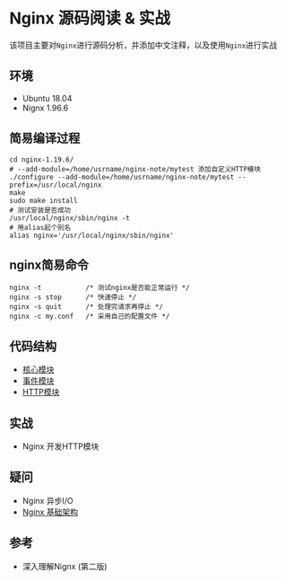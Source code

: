 # Nginx 源码阅读 & 实战

该项目主要对`Nginx`进行源码分析，并添加中文注释，以及使用`Nginx`进行实战

## 环境

- Ubuntu 18.04
- Nignx 1.96.6

## 简易编译过程

```shell
cd nginx-1.19.6/
# --add-module=/home/usrname/nginx-note/mytest 添加自定义HTTP模块
./configure --add-module=/home/usrname/nginx-note/mytest --prefix=/usr/local/nginx
make
sudo make install
# 测试安装是否成功
/usr/local/nginx/sbin/nginx -t
# 用alias起个别名
alias nginx='/usr/local/nginx/sbin/nginx'
```

## nginx简易命令

```shell
nginx -t           /* 测试nginx是否能正常运行 */
nginx -s stop      /* 快速停止 */
nginx -s quit      /* 处理完请求再停止 */
nginx -c my.conf   /* 采用自己的配置文件 */
```

## 代码结构

- [核心模块](src/core/Readme.md)
- [事件模块](src/event/Readme.md)
- [HTTP模块](./src/http/Readme.md)

## 实战

- Nginx 开发HTTP模块

## 疑问

- Nginx 异步I/O
- [Nginx 基础架构](ngx-architecture.md)


## 参考

- 深入理解Nignx (第二版)